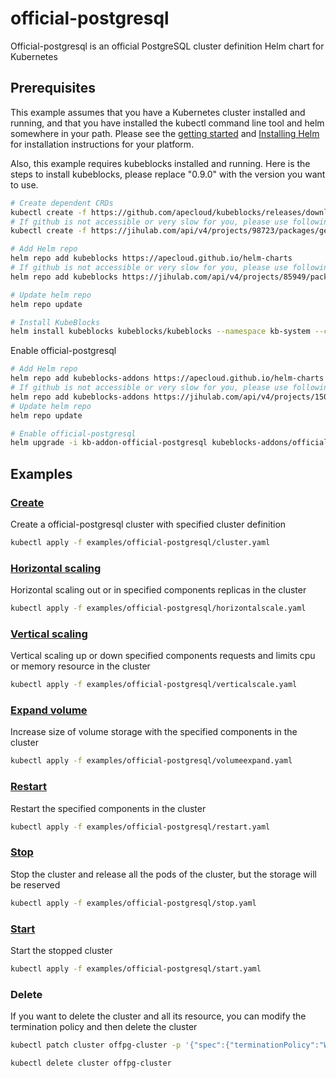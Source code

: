 # official-postgresql

Official-postgresql is an official PostgreSQL cluster definition Helm chart for Kubernetes

## Prerequisites

This example assumes that you have a Kubernetes cluster installed and running, and that you have installed the kubectl command line tool and helm somewhere in your path. Please see the [getting started](https://kubernetes.io/docs/setup/)  and [Installing Helm](https://helm.sh/docs/intro/install/) for installation instructions for your platform.

Also, this example requires kubeblocks installed and running. Here is the steps to install kubeblocks, please replace "0.9.0" with the version you want to use.
```bash
# Create dependent CRDs
kubectl create -f https://github.com/apecloud/kubeblocks/releases/download/v0.9.0/kubeblocks_crds.yaml
# If github is not accessible or very slow for you, please use following command instead
kubectl create -f https://jihulab.com/api/v4/projects/98723/packages/generic/kubeblocks/v0.9.0/kubeblocks_crds.yaml

# Add Helm repo 
helm repo add kubeblocks https://apecloud.github.io/helm-charts
# If github is not accessible or very slow for you, please use following repo instead
helm repo add kubeblocks https://jihulab.com/api/v4/projects/85949/packages/helm/stable

# Update helm repo
helm repo update

# Install KubeBlocks
helm install kubeblocks kubeblocks/kubeblocks --namespace kb-system --create-namespace --version="0.9.0"
```
Enable official-postgresql
```bash
# Add Helm repo 
helm repo add kubeblocks-addons https://apecloud.github.io/helm-charts
# If github is not accessible or very slow for you, please use following repo instead
helm repo add kubeblocks-addons https://jihulab.com/api/v4/projects/150246/packages/helm/stable
# Update helm repo
helm repo update

# Enable official-postgresql 
helm upgrade -i kb-addon-official-postgresql kubeblocks-addons/official-postgresql --version 0.9.0 -n kb-system  
``` 

## Examples

### [Create](./../../examples/official-postgresql/cluster.yaml) 
Create a official-postgresql cluster with specified cluster definition 
```bash
kubectl apply -f examples/official-postgresql/cluster.yaml
```

### [Horizontal scaling](./../../examples/official-postgresql/horizontalscale.yaml)
Horizontal scaling out or in specified components replicas in the cluster
```bash
kubectl apply -f examples/official-postgresql/horizontalscale.yaml
```

### [Vertical scaling](./../../examples/official-postgresql/verticalscale.yaml)
Vertical scaling up or down specified components requests and limits cpu or memory resource in the cluster
```bash
kubectl apply -f examples/official-postgresql/verticalscale.yaml
```

### [Expand volume](./../../examples/official-postgresql/volumeexpand.yaml)
Increase size of volume storage with the specified components in the cluster
```bash
kubectl apply -f examples/official-postgresql/volumeexpand.yaml
```

### [Restart](./../../examples/official-postgresql/restart.yaml)
Restart the specified components in the cluster
```bash
kubectl apply -f examples/official-postgresql/restart.yaml
```

### [Stop](./../../examples/official-postgresql/stop.yaml)
Stop the cluster and release all the pods of the cluster, but the storage will be reserved
```bash
kubectl apply -f examples/official-postgresql/stop.yaml
```

### [Start](./../../examples/official-postgresql/start.yaml)
Start the stopped cluster
```bash
kubectl apply -f examples/official-postgresql/start.yaml
```

### Delete
If you want to delete the cluster and all its resource, you can modify the termination policy and then delete the cluster
```bash
kubectl patch cluster offpg-cluster -p '{"spec":{"terminationPolicy":"WipeOut"}}' --type="merge"

kubectl delete cluster offpg-cluster
```
